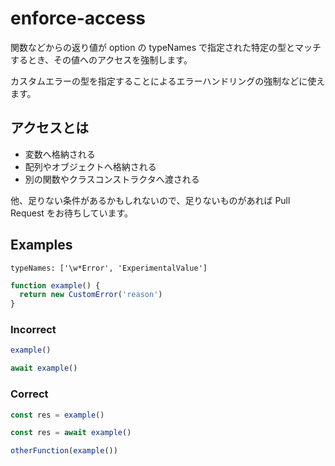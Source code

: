 # enforce-access

関数などからの返り値が option の typeNames で指定された特定の型とマッチするとき、その値へのアクセスを強制します。

カスタムエラーの型を指定することによるエラーハンドリングの強制などに使えます。

## アクセスとは

- 変数へ格納される
- 配列やオブジェクトへ格納される
- 別の関数やクラスコンストラクタへ渡される

他、足りない条件があるかもしれないので、足りないものがあれば Pull Request をお待ちしています。

## Examples

`typeNames: ['\w*Error', 'ExperimentalValue']`

```ts
function example() {
  return new CustomError('reason')
}
```

### Incorrect

```ts
example()

await example()
```

### Correct

```ts
const res = example()

const res = await example()

otherFunction(example())
```
